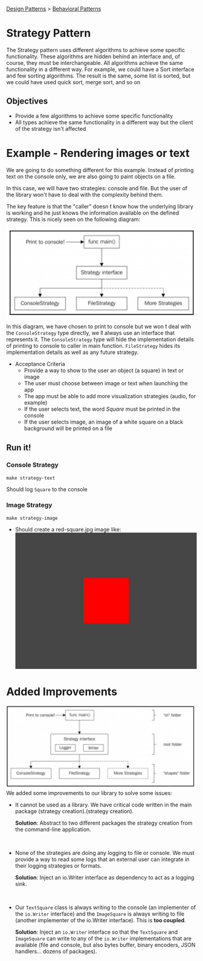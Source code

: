 [Design Patterns](../../README.md) > [Behavioral Patterns](../README.md)

# Strategy Pattern
The Strategy pattern uses different algorithms to achieve some specific functionality. These algorithms are hidden behind an interface and, of course, they must be interchangeable. All algorithms achieve the same functionality in a different way. For example, we could have a Sort interface and few sorting algorithms. The result is the same, some list is sorted, but we could have used quick sort, merge sort, and so on

## Objectives
- Provide a few algorithms to achieve some specific functionality
- All types achieve the same functionality in a different way but the client of the strategy isn't affected

# Example - Rendering images or text

We are going to do something different for this example. Instead of printing text on the console only, we are also going to paint objects on a file.

In this case, we will have two strategies: console and file. But the user of the library won't have to deal with the complexity behind them.

The key feature is that the "caller" doesn ́t know how the underlying library is working and he just knows the information available on the defined strategy. This is nicely seen on the following diagram:

![alt text](../../docs/strategy.png)

In this diagram, we have chosen to print to console but we won ́t deal with the ```ConsoleStrategy``` type directly, we ́ll always use an interface that represents it.
The ```ConsoleStrategy``` type will hide the implementation details of printing to console to caller in main function. ```FileStrategy``` hides its implementation details as well as any future strategy.

- Acceptance Criteria
    - Provide a way to show to the user an object (a square) in text or image
    - The user must choose between image or text when launching the app
    - The app must be able to add more visualization strategies (audio, for example)
    - If the user selects text, the word *Square* must be printed in the console
    - If the user selects image, an image of a white square on a black background will be printed on a file


## Run it!
### Console Strategy
````
make strategy-text
````
Should log ```Square``` to the console

### Image Strategy
````
make strategy-image
````
- Should create a red-square.jpg image like:
![alt text](../../docs/red-square.jpg)


# Added Improvements
![alt text](../../docs/strategy_improved.png)
We added some improvements to our library to solve some issues:
- It cannot be used as a library. We have critical code written in the main package (strategy creation).(strategy creation).

    **Solution**: Abstract to two different packages the strategy creation from the command-line application.

<br>

- None of the strategies are doing any logging to file or console. We must provide a way to read some logs that an external user can integrate in their logging strategies or formats.

    **Solution**: Inject an io.Writer interface as dependency to act as a logging sink.

<br>

- Our ```TextSquare``` class is always writing to the console (an implementer of
the ```io.Writer``` interface) and the ```ImageSquare``` is always writing to file (another implementer of the io.Writer interface). This is **too coupled**.

    **Solution**: Inject an ```io.Writer``` interface so that the ```TextSquare``` and ```ImageSquare``` can write to any of the ```io.Writer``` implementations that are available (file and console, but also bytes buffer, binary encoders, JSON handlers... dozens of packages).
